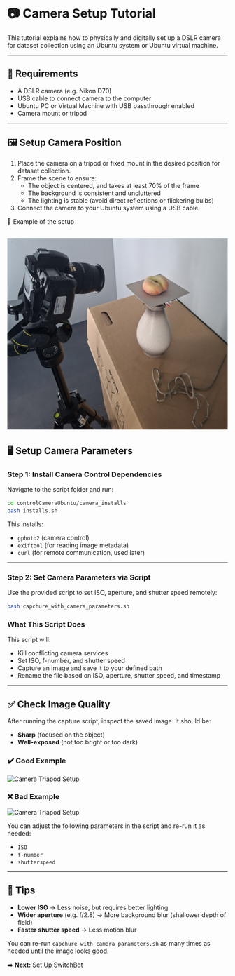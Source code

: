 # 📷 Camera Setup Tutorial

This tutorial explains how to physically and digitally set up a DSLR camera for dataset collection using an Ubuntu system or Ubuntu virtual machine.

---

## 🧰 Requirements

- A DSLR camera (e.g. Nikon D70)
- USB cable to connect camera to the computer
- Ubuntu PC or Virtual Machine with USB passthrough enabled
- Camera mount or tripod

---

## 🖼️ Setup Camera Position

1. Place the camera on a tripod or fixed mount in the desired position for dataset collection.
2. Frame the scene to ensure:
   - The object is centered, and takes at least 70% of the frame
   - The background is consistent and uncluttered  
   - The lighting is stable (avoid direct reflections or flickering bulbs)
3. Connect the camera to your Ubuntu system using a USB cable.

📸 Example of the setup

![Camera Triapod Setup](img/camera_triapod_setup.jpg)
---

## 🖥️ Setup Camera Parameters

### Step 1: Install Camera Control Dependencies

Navigate to the script folder and run:

```bash
cd controlCameraUbuntu/camera_installs
bash installs.sh
```

This installs:

- `gphoto2` (camera control)
- `exiftool` (for reading image metadata)
- `curl` (for remote communication, used later)

---

### Step 2: Set Camera Parameters via Script

Use the provided script to set ISO, aperture, and shutter speed remotely:

```bash
bash capchure_with_camera_parameters.sh
```

### What This Script Does

This script will:

- Kill conflicting camera services
- Set ISO, f-number, and shutter speed
- Capture an image and save it to your defined path
- Rename the file based on ISO, aperture, shutter speed, and timestamp

---

## ✅ Check Image Quality

After running the capture script, inspect the saved image. It should be:

- **Sharp** (focused on the object)
- **Well-exposed** (not too bright or too dark)

### ✔️ Good Example

![Camera Triapod Setup](img/CameraParametersGood.png)

### ❌ Bad Example

![Camera Triapod Setup](img/CameraParametersBad.png)

You can adjust the following parameters in the script and re-run it as needed:

- `ISO`
- `f-number`
- `shutterspeed`

---

## 🧪 Tips

- **Lower ISO** → Less noise, but requires better lighting
- **Wider aperture** (e.g. f/2.8) → More background blur (shallower depth of field)
- **Faster shutter speed** → Less motion blur

You can re-run `capchure_with_camera_parameters.sh` as many times as needed until the image looks good.

➡️ **Next:** [Set Up SwitchBot](setUpSwitchBot.md)
